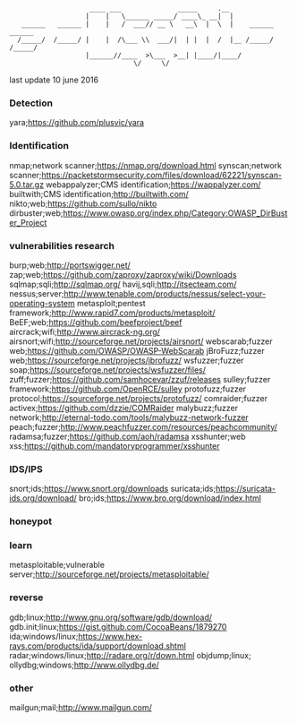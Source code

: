                         ____ ___              _____     .__                     
                       |    |   \______ _____/ ____\_ __|  |                    
       ______   ______ |    |   /  ___// __ \   __\  |  \  |    ______   ______ 
      /_____/  /_____/ |    |  /\___ \\  ___/|  | |  |  /  |__ /_____/  /_____/ 
                       |______//____  >\___  >__| |____/|____/                  
                                   \/     \/                                   
                                   
last update 10 june 2016

### Detection

yara;https://github.com/plusvic/yara

### Identification

nmap;network scanner;https://nmap.org/download.html
synscan;network scanner;https://packetstormsecurity.com/files/download/62221/synscan-5.0.tar.gz
webappalyzer;CMS identification;https://wappalyzer.com/
builtwith;CMS identification;http://builtwith.com/
nikto;web;https://github.com/sullo/nikto
dirbuster;web;https://www.owasp.org/index.php/Category:OWASP_DirBuster_Project

### vulnerabilities research
burp;web;http://portswigger.net/
zap;web;https://github.com/zaproxy/zaproxy/wiki/Downloads
sqlmap;sqli;http://sqlmap.org/
havij,sqli;http://itsecteam.com/
nessus;server;http://www.tenable.com/products/nessus/select-your-operating-system
metasploit;pentest framework;http://www.rapid7.com/products/metasploit/
BeEF;web;https://github.com/beefproject/beef
aircrack;wifi;http://www.aircrack-ng.org/
airsnort;wifi;http://sourceforge.net/projects/airsnort/
webscarab;fuzzer web;https://github.com/OWASP/OWASP-WebScarab
jBroFuzz;fuzzer web;https://sourceforge.net/projects/jbrofuzz/
wsfuzzer;fuzzer soap;https://sourceforge.net/projects/wsfuzzer/files/
zuff;fuzzer;https://github.com/samhocevar/zzuf/releases
sulley;fuzzer framework;https://github.com/OpenRCE/sulley
protofuzz;fuzzer protocol;https://sourceforge.net/projects/protofuzz/
comraider;fuzzer activex;https://github.com/dzzie/COMRaider
malybuzz;fuzzer network;http://eternal-todo.com/tools/malybuzz-network-fuzzer
peach;fuzzer;http://www.peachfuzzer.com/resources/peachcommunity/
radamsa;fuzzer;https://github.com/aoh/radamsa
xsshunter;web xss;https://github.com/mandatoryprogrammer/xsshunter

### IDS/IPS
snort;ids;https://www.snort.org/downloads
suricata;ids;https://suricata-ids.org/download/
bro;ids;https://www.bro.org/download/index.html

### honeypot


### learn
metasploitable;vulnerable server;http://sourceforge.net/projects/metasploitable/

### reverse
gdb;linux;http://www.gnu.org/software/gdb/download/
gdb.init;linux;https://gist.github.com/CocoaBeans/1879270
ida;windows/linux;https://www.hex-rays.com/products/ida/support/download.shtml
radar;windows/linux;http://radare.org/r/down.html
objdump;linux;
ollydbg;windows;http://www.ollydbg.de/

### other
mailgun;mail;http://www.mailgun.com/





